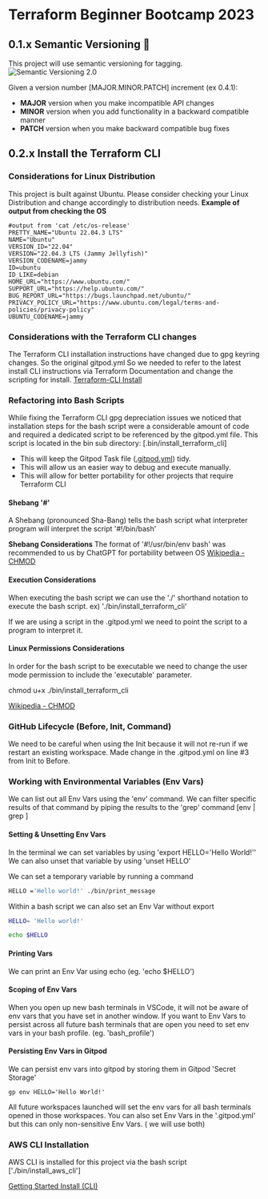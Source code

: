 # Terraform Beginner Bootcamp 2023

## 0.1.x Semantic Versioning :mage:
This project will use semantic versioning for tagging.
![Semantic Versioning 2.0](https://semver.org/)


Given a version number [MAJOR.MINOR.PATCH] increment (ex 0.4.1):
- **MAJOR** version when you make incompatible API changes
- **MINOR** version when you add functionality in a backward compatible manner
- **PATCH** version when you make backward compatible bug fixes

## 0.2.x Install the Terraform CLI 

### Considerations for Linux Distribution
This project is built against Ubuntu. 
Please consider checking your Linux Distribution and change accordingly to distribution needs.
**Example of output from checking the OS**
```
#output from 'cat /etc/os-release'
PRETTY_NAME="Ubuntu 22.04.3 LTS"
NAME="Ubuntu"
VERSION_ID="22.04"
VERSION="22.04.3 LTS (Jammy Jellyfish)"
VERSION_CODENAME=jammy
ID=ubuntu
ID_LIKE=debian
HOME_URL="https://www.ubuntu.com/"
SUPPORT_URL="https://help.ubuntu.com/"
BUG_REPORT_URL="https://bugs.launchpad.net/ubuntu/"
PRIVACY_POLICY_URL="https://www.ubuntu.com/legal/terms-and-policies/privacy-policy"
UBUNTU_CODENAME=jammy
```
### Considerations with the Terraform CLI changes
The Terraform CLI installation instructions have changed due to gpg keyring changes. So the original gitpod.yml So we needed to refer to the latest install CLI instructions via Terraform Documentation and change  the scripting for install.
[Terraform-CLI Install](https://developer.hashicorp.com/terraform/tutorials/aws-get-started/install-cli)

### Refactoring into Bash Scripts
While fixing the Terraform CLI gpg depreciation issues we noticed that installation steps for the bash script were a considerable amount of code and required a dedicated script to be referenced by the gitpod.yml file.
This script is located in the bin sub directory: [.bin/install_terraform_cli]

- This will keep the Gitpod Task file ([.gitpod.yml](.gitpod.yml)) tidy.
- This will allow us an easier way to debug and execute manually.
- This will allow for better portability for other projects that require Terraform CLI

#### Shebang '#' 

A Shebang (pronounced Sha-Bang) tells the bash script what interpreter program will interpret the script '#!/bin/bash'

**Shebang Considerations**
The format of '#!/usr/bin/env bash' was recommended to us by ChatGPT for portability between OS
[Wikipedia - CHMOD](https://en.wikipedia.org/wiki/Chmod)

#### Execution Considerations

When executing the bash script we can use the './' shorthand notation to execute the bash script.
ex) './bin/install_terraform_cli'

If we are using a script in the .gitpod.yml we need to point the script to a program to interpret it.

#### Linux Permissions Considerations
In order for the bash script to be executable we need to change the user mode permission to include the 'executable' parameter.

chmod u+x ./bin/install_terraform_cli


[Wikipedia - CHMOD](https://en.wikipedia.org/wiki/Chmod)

### GitHub Lifecycle (Before, Init, Command)
We need to be careful when using the Init because it will not re-run if we restart an existing workspace. 
Made change in the .gitpod.yml on line #3 from Init to Before.

### Working with Environmental Variables (Env Vars)

We can list out all Env Vars using the 'env' command.
We can filter specific results of that command by piping the results to the 'grep' command [env | grep <capitalization sensitive variable>]

#### Setting & Unsetting Env Vars

In the terminal we can set variables by using 'export HELLO='Hello World!''
We can also unset that variable by using 'unset HELLO'

We can set a temporary variable by running a command 
```sh
HELLO ='Hello world!' ./bin/print_message
```
Within a bash script we can also set an Env Var without export
```sh
HELLO= 'Hello world!'

echo $HELLO
```

#### Printing Vars

We can print an Env Var using echo (eg. 'echo $HELLO')

#### Scoping of Env Vars
When you open up new bash terminals in VSCode, it will not be aware of env vars that you have set in another window.
If you want to Env Vars to persist across all future bash terminals that are open you need to set env vars in your bash profile. (eg. 'bash_profile')

#### Persisting Env Vars in Gitpod
We can persist env vars into gitpod by storing them in Gitpod 'Secret Storage' 

```
gp env HELLO='Hello World!'
```
All future workspaces launched will set the env vars for all bash terminals opened in those workspaces.
You can also set Env Vars in the '.gitpod.yml' but this can only non-sensitive Env Vars. ( we will use both)



### AWS CLI Installation

AWS CLI is installed for this project via the bash script ['./bin/install_aws_cli']


[Getting Started Install (CLI)](https://docs.aws.amazon.com/cli/latest/userguide/getting-started-install.html)